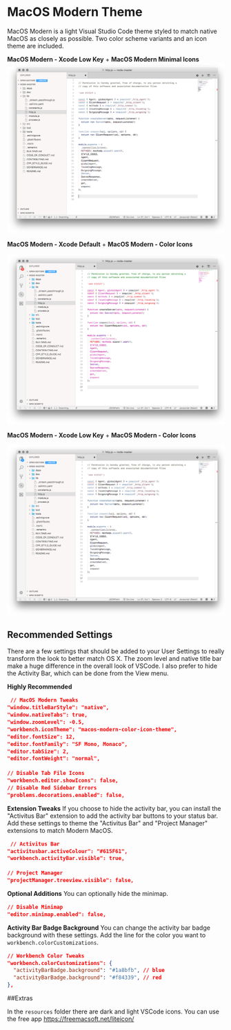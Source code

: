 # MacOS Modern Theme

MacOS Modern is a light Visual Studio Code theme styled to match native MacOS as closely as possible.  Two color scheme variants and an icon theme are included.



**MacOS Modern - Xcode Low Key** + **MacOS Modern Minimal Icons**![Minimal](images/screenshot1.png)



**MacOS Modern - Xcode Default** + **MacOS Modern - Color Icons**

![Xcode](images/screenshot2.png)



**MacOS Modern - Xcode Low Key** + **MacOS Modern - Color Icons**

![Low Key](images/screenshot3.png)

## Recommended Settings

There are a few settings that should be added to your User Settings to really transform the look to better match OS X.  The zoom level and native title bar make a huge difference in the overall look of VSCode.  I also prefer to hide the Activity Bar, which can be done from the View menu.


**Highly Recommended**

```json
 // MacOS Modern Tweaks
"window.titleBarStyle": "native",
"window.nativeTabs": true,
"window.zoomLevel": -0.5,
"workbench.iconTheme": "macos-modern-color-icon-theme",
"editor.fontSize": 12,
"editor.fontFamily": "SF Mono, Monaco",
"editor.tabSize": 2,
"editor.fontWeight": "normal",

// Disable Tab File Icons
"workbench.editor.showIcons": false,
// Disable Red Sidebar Errors
"problems.decorations.enabled": false,

```



**Extension Tweaks**
If you choose to hide the activity bar, you can install the "Activitus Bar" extension to add the activity bar buttons to your status bar.  Add these settings to theme the "Activitus Bar" and "Project Manager" extensions to match Modern MacOS.

```json
 // Activitus Bar
"activitusbar.activeColour": "#615F61",
"workbench.activityBar.visible": true,

// Project Manager
"projectManager.treeview.visible": false,
```



**Optional Additions**
You can optionally hide the minimap.

```    json
// Disable Minimap
"editor.minimap.enabled": false,

```



**Activity Bar Badge Background**
You can change the activity bar badge background with these settings. Add the line for the color you want to `workbench.colorCustomizations`.

```json
// Workbench Color Tweaks
"workbench.colorCustomizations": {
  "activityBarBadge.background": "#1a8bfb", // blue
  "activityBarBadge.background": "#f84339", // red
},
```



##Extras

In the `resources` folder there are dark and light VSCode icons.  You can use the free app https://freemacsoft.net/liteicon/